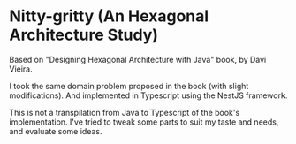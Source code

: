 # Nitty-gritty (An Hexagonal Architecture Study)

Based on "Designing Hexagonal Architecture with Java" book, by Davi Vieira.

I took the same domain problem proposed in the book (with slight modifications).
And implemented in Typescript using the NestJS framework.

This is not a transpilation from Java to Typescript of the book's implementation.
I've tried to tweak some parts to suit my taste and needs, and evaluate some ideas.

